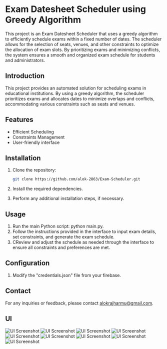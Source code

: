 # Exam Datesheet Scheduler using Greedy Algorithm

This project is an Exam Datesheet Scheduler that uses a greedy algorithm to efficiently schedule exams within a fixed number of dates. The scheduler allows for the selection of seats, venues, and other constraints to optimize the allocation of exam slots. By prioritizing exams and minimizing conflicts, the system ensures a smooth and organized exam schedule for students and administrators.

## Introduction

This project provides an automated solution for scheduling exams in educational institutions. By using a greedy algorithm, the scheduler prioritizes exams and allocates dates to minimize overlaps and conflicts, accommodating various constraints such as seats and venues.

## Features

- Efficient Scheduling
- Constraints Management
- User-friendly interface

## Installation

1. Clone the repository:
 
   ```bash
   git clone https://github.com/alok-2863/Exam-Scheduler.git
   
2. Install the required dependencies.
3. Perform any additional installation steps, if necessary.
 
## Usage

1. Run the main Python script: python main.py.
2. Follow the instructions provided in the interface to input exam details, set constraints, and generate the exam schedule.
3. CReview and adjust the schedule as needed through the interface to ensure all constraints and preferences are met.

## Configuration

1. Modify the "credentials.json" file from your firebase.

## Contact

For any inquiries or feedback, please contact alokrajharmu@gmail.com.

## UI

![UI Screenshot](https://i.ibb.co/SNsm8hd/ss1.png)
![UI Screenshot](https://i.ibb.co/KjP6fdg/ss1-a.png)
![UI Screenshot](https://i.ibb.co/mNM572J/ss2.png)
![UI Screenshot](https://i.ibb.co/Sx87fDJ/ss3.png)
![UI Screenshot](https://i.ibb.co/1QKK0VS/ss4.png)
![UI Screenshot](https://i.ibb.co/NNZBST5/ss5.png)
![UI Screenshot](https://i.ibb.co/C0g4FY5/ss6.png)
![UI Screenshot](https://i.ibb.co/Z2w7dvK/ss7.png)
![UI Screenshot](https://i.ibb.co/kHyRkYf/ss8.png)

